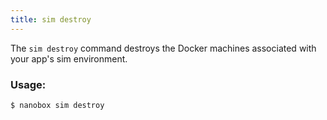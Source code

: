 ```yaml
---
title: sim destroy
---
```


The `sim destroy` command destroys the Docker machines associated with your app's sim environment.

### Usage:
```bash
$ nanobox sim destroy
```
